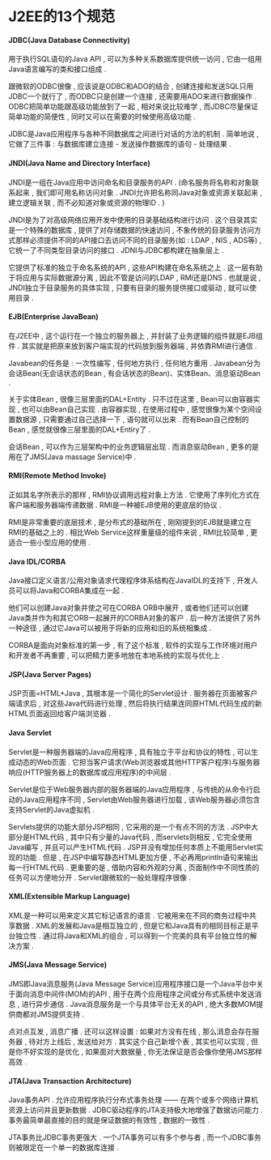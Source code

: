 # J2EE的13个规范

#### JDBC\(Java Database Connectivity\)

用于执行SQL语句的Java API , 可以为多种关系数据库提供统一访问 , 它由一组用Java语言编写的类和接口组成 .

跟微软的ODBC很像 , 应该说是ODBC和ADO的结合 , 创建连接和发送SQL只用JDBC一个就行了 , 而ODBC只是创建一个连接 , 还需要用ADO来进行数据操作 . ODBC把简单功能跟高级功能放到了一起 , 相对来说比较难学 , 而JDBC尽量保证简单功能的简便性 , 同时又可以在需要的时候使用高级功能 .

JDBC是Java应用程序与各种不同数据库之间进行对话的方法的机制 . 简单地说 , 它做了三件事 : 与数据库建立连接 - 发送操作数据库的语句 - 处理结果 .

#### JNDI\(Java Name and Directory Interface\)

JNDI是一组在Java应用中访问命名和目录服务的API . \(命名服务将名称和对象联系起来 , 我们即可用名称访问对象 . JNDI允许把名称同Java对象或资源关联起来 , 建立逻辑关联 , 而不必知道对象或资源的物理ID . \)

JNDI是为了对高级网络应用开发中使用的目录基础结构进行访问 . 这个目录其实是一个特殊的数据库 , 提供了对存储数据的快速访问 , 不象传统的目录服务访问方式那样必须提供不同的API接口去访问不同的目录服务\(如 : LDAP , NIS , ADS等\) , 它统一了不同类型目录访问的接口 . JDNI与JDBC都构建在抽象层上 .

它提供了标准的独立于命名系统的API , 这些API构建在命名系统之上 . 这一层有助于将应用与实际数据源分离 , 因此不管是访问的LDAP , RMI还是DNS . 也就是说 , JNDI独立于目录服务的具体实现 , 只要有目录的服务提供接口或驱动 , 就可以使用目录 .

#### EJB\(Enterprise JavaBean\)

在J2EE中 , 这个运行在一个独立的服务器上 , 并封装了业务逻辑的组件就是EJB组件 . 其实就是把原来放到客户端实现的代码放到服务器端 , 并依靠RMI进行通信 .

Javabean的任务是 : 一次性编写 , 任何地方执行 , 任何地方重用 . Javabean分为会话Bean\(无会话状态的Bean , 有会话状态的Bean\)、实体Bean、消息驱动Bean .

关于实体Bean , 很像三层里面的DAL+Entity . 只不过在这里 , Bean可以由容器实现 , 也可以由Bean自己实现 . 由容器实现 , 在使用过程中 , 感觉很像为某个空间设置数据源 , 只需要通过自己选择一下 , 语句就可以出来 . 而有Bean自己控制的Bean , 感觉就很像三层里面的DAL+Entiry了 .

会话Bean , 可以作为三层架构中的业务逻辑层出现 . 而消息驱动Bean , 更多的是用在了JMS\(Java massage Service\)中 .

#### RMI\(Remote Method Invoke\)

正如其名字所表示的那样 , RMI协议调用远程对象上方法 . 它使用了序列化方式在客户端和服务器端传递数据 . RMI是一种被EJB使用的更底层的协议 .

RMI是非常重要的底层技术 , 是分布式的基础所在 , 刚刚提到的EJB就是建立在RMI的基础之上的 . 相比Web Service这样重量级的组件来说 , RMI比较简单 , 更适合一些小型应用的使用 .

#### Java IDL/CORBA

Java接口定义语言/公用对象请求代理程序体系结构在JavaIDL的支持下 , 开发人员可以将Java和CORBA集成在一起 .

他们可以创建Java对象并使之可在CORBA ORB中展开 , 或者他们还可以创建Java类并作为和其它ORB一起展开的CORBA对象的客户 . 后一种方法提供了另外一种途径 , 通过它Java可以被用于将新的应用和旧的系统相集成 .

CORBA是面向对象标准的第一步 , 有了这个标准 , 软件的实现与工作环境对用户和开发者不再重要 , 可以把精力更多地放在本地系统的实现与优化上 .

#### JSP\(Java Server Pages\)

JSP页面=HTML+Java , 其根本是一个简化的Servlet设计 . 服务器在页面被客户端请求后 , 对这些Java代码进行处理 , 然后将执行结果连同原HTML代码生成的新HTML页面返回给客户端浏览器 .

#### Java Servlet

Servlet是一种服务器端的Java应用程序 , 具有独立于平台和协议的特性 , 可以生成动态的Web页面 . 它担当客户请求\(Web浏览器或其他HTTP客户程序\)与服务器响应\(HTTP服务器上的数据库或应用程序\)的中间层 .

Servlet是位于Web服务器内部的服务器端的Java应用程序 , 与传统的从命令行启动的Java应用程序不同 , Servlet由Web服务器进行加载 , 该Web服务器必须包含支持Servlet的Java虚拟机 .

Servlets提供的功能大部分JSP相同 , 它采用的是一个有点不同的方法 . JSP中大部分是HTML代码 , 其中只有少量的Java代码 , 而servlets则相反 , 它完全使用Java编写 , 并且可以产生HTML代码 . JSP并没有增加任何本质上不能用Servlet实现的功能 . 但是 , 在JSP中编写静态HTML更加方便 , 不必再用println语句来输出每一行HTML代码 . 更重要的是 , 借助内容和外观的分离 , 页面制作中不同性质的任务可以方便地分开 . Servlet跟微软的一般处理程序很像 .

#### XML\(Extensible Markup Language\)

XML是一种可以用来定义其它标记语言的语言 . 它被用来在不同的商务过程中共享数据 . XML的发展和Java是相互独立的 , 但是它和Java具有的相同目标正是平台独立性 . 通过将Java和XML的组合 , 可以得到一个完美的具有平台独立性的解决方案 .

#### JMS\(Java Message Service\)

JMS即Java消息服务\(Java Message Service\)应用程序接口是一个Java平台中关于面向消息中间件\(MOM\)的API , 用于在两个应用程序之间或分布式系统中发送消息 , 进行异步通信 . Java消息服务是一个与具体平台无关的API , 绝大多数MOM提供商都对JMS提供支持 .

点对点互发 , 消息广播 . 还可以这样设置 : 如果对方没有在线 , 那么消息会存在服务器 , 待对方上线后 , 发送给对方 . 其实这个自己新增个表 , 其实也可以实现 , 但是你不好实现的是优化 , 如果面对大数据量 , 你无法保证是否会像你使用JMS那样高效 . 

#### JTA\(Java Transaction Architecture\)

Java事务API . 允许应用程序执行分布式事务处理 —— 在两个或多个网络计算机资源上访问并且更新数据 . JDBC驱动程序的JTA支持极大地增强了数据访问能力 . 事务最简单最直接的目的就是保证数据的有效性 , 数据的一致性 . 

JTA事务比JDBC事务更强大 . 一个JTA事务可以有多个参与者 , 而一个JDBC事务则被限定在一个单一的数据库连接 . 



